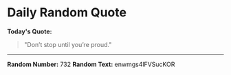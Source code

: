 # Daily Random Quote

**Today's Quote:**
> "Don’t stop until you’re proud."

---

**Random Number:** 732
**Random Text:** enwmgs4lFVSucKOR
